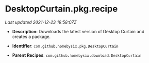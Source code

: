 # DesktopCurtain.pkg.recipe

_Last updated 2021-12-23 19:58:07Z_

- **Description**: Downloads the latest version of Desktop Curtain and creates a package.

- **Identifier**: `com.github.homebysix.pkg.DesktopCurtain`

- **Parent Recipes**: `com.github.homebysix.download.DesktopCurtain`